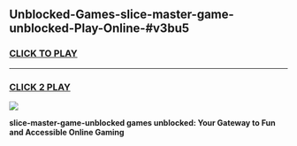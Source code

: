 
## Unblocked-Games-slice-master-game-unblocked-Play-Online-#v3bu5
<h3>
<a href="https://premium.freeplayer.one?title=slice-master-game-unblocked&ref=24F">CLICK TO PLAY</a></h3>
<hr>

<h3>
<a href="https://premium.freeplayer.one?title=slice-master-game-unblocked&ref=24F">CLICK 2 PLAY</a>
  
</h3>

<a href="https://premium.freeplayer.one?title=slice-master-game-unblocked&ref=24F/"><img src="https://clearcache.store/games.png"></a>


**slice-master-game-unblocked games unblocked: Your Gateway to Fun and Accessible Online Gaming**
